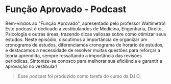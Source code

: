 # Função Aprovado - Podcast

Bem-vindos ao "Função Aprovado", apresentado pelo professor Waltímetro! Este podcast é dedicado a vestibulandos de Medicina, Engenharia, Direito, Psicologia e outras áreas, trazendo dicas valiosas sobre como otimizar seus estudos. Neste episódio, discutimos a importância de organizar um cronograma de estudos, diferenciamos cronograma de horário de estudos, e destacamos a necessidade de resolver muitas questões para reforçar a teoria aprendida, sempre ressaltando a importância das revisões periódicas. Sintonize-se conosco para melhorar sua eficiência e garantir a aprovação no vestibular!

> Esse podcast foi produzido como tarefa do curso da D.I.O. 
